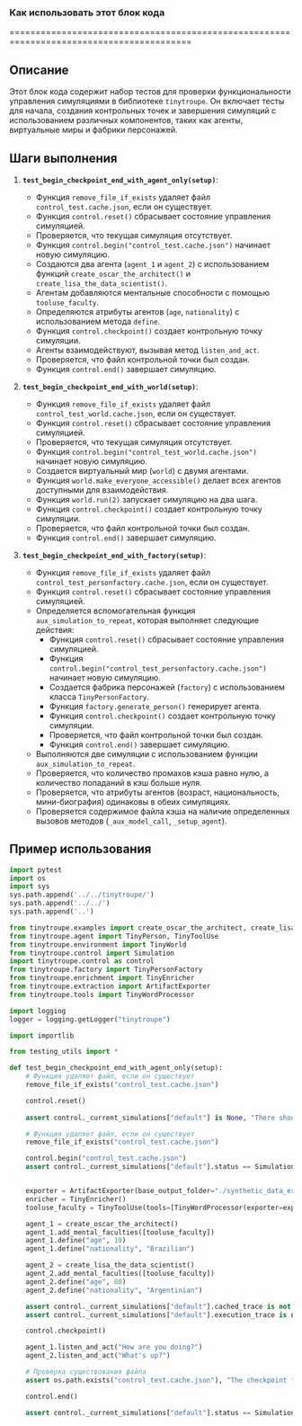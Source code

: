 ### Как использовать этот блок кода
=========================================================================================

Описание
-------------------------
Этот блок кода содержит набор тестов для проверки функциональности управления симуляциями в библиотеке `tinytroupe`. Он включает тесты для начала, создания контрольных точек и завершения симуляций с использованием различных компонентов, таких как агенты, виртуальные миры и фабрики персонажей.

Шаги выполнения
-------------------------
1. **`test_begin_checkpoint_end_with_agent_only(setup)`**:
   - Функция `remove_file_if_exists` удаляет файл `control_test.cache.json`, если он существует.
   - Функция `control.reset()` сбрасывает состояние управления симуляцией.
   - Проверяется, что текущая симуляция отсутствует.
   - Функция `control.begin("control_test.cache.json")` начинает новую симуляцию.
   - Создаются два агента (`agent_1` и `agent_2`) с использованием функций `create_oscar_the_architect()` и `create_lisa_the_data_scientist()`.
   - Агентам добавляются ментальные способности с помощью `tooluse_faculty`.
   - Определяются атрибуты агентов (`age`, `nationality`) с использованием метода `define`.
   - Функция `control.checkpoint()` создает контрольную точку симуляции.
   - Агенты взаимодействуют, вызывая метод `listen_and_act`.
   - Проверяется, что файл контрольной точки был создан.
   - Функция `control.end()` завершает симуляцию.

2. **`test_begin_checkpoint_end_with_world(setup)`**:
   - Функция `remove_file_if_exists` удаляет файл `control_test_world.cache.json`, если он существует.
   - Функция `control.reset()` сбрасывает состояние управления симуляцией.
   - Проверяется, что текущая симуляция отсутствует.
   - Функция `control.begin("control_test_world.cache.json")` начинает новую симуляцию.
   - Создается виртуальный мир (`world`) с двумя агентами.
   - Функция `world.make_everyone_accessible()` делает всех агентов доступными для взаимодействия.
   - Функция `world.run(2)` запускает симуляцию на два шага.
   - Функция `control.checkpoint()` создает контрольную точку симуляции.
   - Проверяется, что файл контрольной точки был создан.
   - Функция `control.end()` завершает симуляцию.

3. **`test_begin_checkpoint_end_with_factory(setup)`**:
   - Функция `remove_file_if_exists` удаляет файл `control_test_personfactory.cache.json`, если он существует.
   - Функция `control.reset()` сбрасывает состояние управления симуляцией.
   - Определяется вспомогательная функция `aux_simulation_to_repeat`, которая выполняет следующие действия:
     - Функция `control.reset()` сбрасывает состояние управления симуляцией.
     - Функция `control.begin("control_test_personfactory.cache.json")` начинает новую симуляцию.
     - Создается фабрика персонажей (`factory`) с использованием класса `TinyPersonFactory`.
     - Функция `factory.generate_person()` генерирует агента.
     - Функция `control.checkpoint()` создает контрольную точку симуляции.
     - Проверяется, что файл контрольной точки был создан.
     - Функция `control.end()` завершает симуляцию.
   - Выполняются две симуляции с использованием функции `aux_simulation_to_repeat`.
   - Проверяется, что количество промахов кэша равно нулю, а количество попаданий в кэш больше нуля.
   - Проверяется, что атрибуты агентов (возраст, национальность, мини-биография) одинаковы в обеих симуляциях.
   - Проверяется содержимое файла кэша на наличие определенных вызовов методов (`_aux_model_call`, `_setup_agent`).

Пример использования
-------------------------

```python
import pytest
import os
import sys
sys.path.append('../../tinytroupe/')
sys.path.append('../../')
sys.path.append('..')

from tinytroupe.examples import create_oscar_the_architect, create_lisa_the_data_scientist
from tinytroupe.agent import TinyPerson, TinyToolUse
from tinytroupe.environment import TinyWorld
from tinytroupe.control import Simulation
import tinytroupe.control as control
from tinytroupe.factory import TinyPersonFactory
from tinytroupe.enrichment import TinyEnricher
from tinytroupe.extraction import ArtifactExporter
from tinytroupe.tools import TinyWordProcessor

import logging
logger = logging.getLogger("tinytroupe")

import importlib

from testing_utils import *

def test_begin_checkpoint_end_with_agent_only(setup):
    # Функция удаляет файл, если он существует
    remove_file_if_exists("control_test.cache.json")

    control.reset()
    
    assert control._current_simulations["default"] is None, "There should be no simulation running at this point."

    # Функция удаляет файл, если он существует
    remove_file_if_exists("control_test.cache.json")

    control.begin("control_test.cache.json")
    assert control._current_simulations["default"].status == Simulation.STATUS_STARTED, "The simulation should be started at this point."


    exporter = ArtifactExporter(base_output_folder="./synthetic_data_exports_3/")
    enricher = TinyEnricher()
    tooluse_faculty = TinyToolUse(tools=[TinyWordProcessor(exporter=exporter, enricher=enricher)])

    agent_1 = create_oscar_the_architect()
    agent_1.add_mental_faculties([tooluse_faculty])
    agent_1.define("age", 19)
    agent_1.define("nationality", "Brazilian")

    agent_2 = create_lisa_the_data_scientist()
    agent_2.add_mental_faculties([tooluse_faculty])
    agent_2.define("age", 80)
    agent_2.define("nationality", "Argentinian")

    assert control._current_simulations["default"].cached_trace is not None, "There should be a cached trace at this point."
    assert control._current_simulations["default"].execution_trace is not None, "There should be an execution trace at this point."

    control.checkpoint()

    agent_1.listen_and_act("How are you doing?")
    agent_2.listen_and_act("What's up?")

    # Проверка существования файла
    assert os.path.exists("control_test.cache.json"), "The checkpoint file should have been created."

    control.end()

    assert control._current_simulations["default"].status == Simulation.STATUS_STOPPED, "The simulation should be ended at this point."